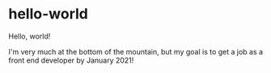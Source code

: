 # hello-world
Hello, world!

I'm very much at the bottom of the mountain, but my goal is to get a job as a front end developer by January 2021!
